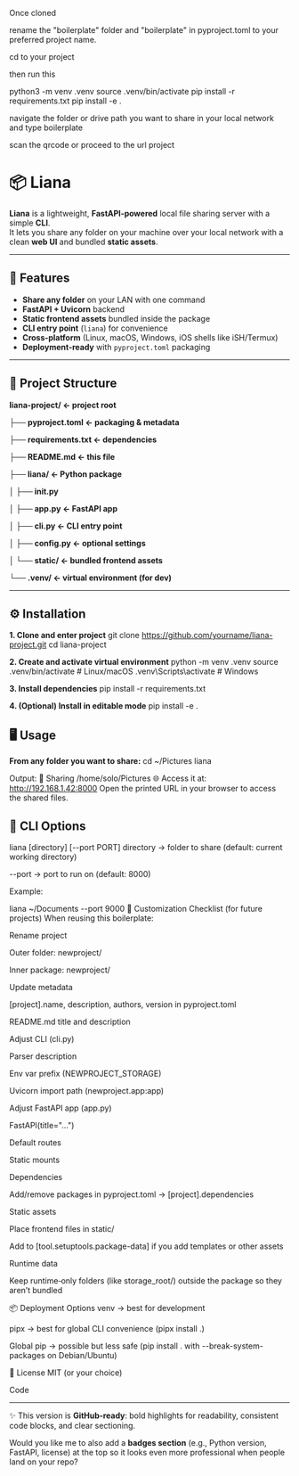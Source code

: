 Once cloned

rename the "boilerplate" folder and "boilerplate" in pyproject.toml to your preferred project name.

cd to your project

then run this

python3 -m venv .venv
source .venv/bin/activate
pip install -r requirements.txt
pip install -e .

navigate the folder or drive path you want to share in your local network
and type 
boilerplate

scan the qrcode or proceed to the url project

# 📦 Liana

**Liana** is a lightweight, **FastAPI‑powered** local file sharing server with a simple **CLI**.  
It lets you share any folder on your machine over your local network with a clean **web UI** and bundled **static assets**.

---

## 🚀 Features

- **Share any folder** on your LAN with one command  
- **FastAPI + Uvicorn** backend  
- **Static frontend assets** bundled inside the package  
- **CLI entry point** (`liana`) for convenience  
- **Cross‑platform** (Linux, macOS, Windows, iOS shells like iSH/Termux)  
- **Deployment‑ready** with `pyproject.toml` packaging  

---

## 📂 Project Structure

**liana-project/ ← project root**

**├── pyproject.toml ← packaging & metadata**

**├── requirements.txt ← dependencies**

**├── README.md ← this file**

**├── liana/ ← Python package**

**│ ├── init.py**

**│ ├── app.py ← FastAPI app** 

**│ ├── cli.py ← CLI entry point** 

**│ ├── config.py ← optional settings** 

**│ └── static/ ← bundled frontend assets** 

**└── .venv/ ← virtual environment (for dev)**


---

## ⚙️ Installation

**1. Clone and enter project**
git clone https://github.com/yourname/liana-project.git
cd liana-project

**2. Create and activate virtual environment**
python -m venv .venv
source .venv/bin/activate   # Linux/macOS
.venv\Scripts\activate      # Windows

**3. Install dependencies**
pip install -r requirements.txt

**4. (Optional) Install in editable mode**
pip install -e .

## 🖥️ Usage

**From any folder you want to share:**
cd ~/Pictures
liana

Output:
📂 Sharing /home/solo/Pictures
🌐 Access it at: http://192.168.1.42:8000
Open the printed URL in your browser to access the shared files.

## 🔧 CLI Options

liana [directory] [--port PORT]
directory → folder to share (default: current working directory)

--port → port to run on (default: 8000)

Example:

liana ~/Documents --port 9000
🧭 Customization Checklist (for future projects)
When reusing this boilerplate:

Rename project

Outer folder: newproject/

Inner package: newproject/

Update metadata

[project].name, description, authors, version in pyproject.toml

README.md title and description

Adjust CLI (cli.py)

Parser description

Env var prefix (NEWPROJECT_STORAGE)

Uvicorn import path (newproject.app:app)

Adjust FastAPI app (app.py)

FastAPI(title="...")

Default routes

Static mounts

Dependencies

Add/remove packages in pyproject.toml → [project].dependencies

Static assets

Place frontend files in static/

Add to [tool.setuptools.package-data] if you add templates or other assets

Runtime data

Keep runtime‑only folders (like storage_root/) outside the package so they aren’t bundled

📦 Deployment Options
venv → best for development

pipx → best for global CLI convenience (pipx install .)

Global pip → possible but less safe (pip install . with --break-system-packages on Debian/Ubuntu)

📜 License
MIT (or your choice)

Code

---

✨ This version is **GitHub‑ready**: bold highlights for readability, consistent code blocks, and clear sectioning.  

Would you like me to also add a **badges section** (e.g., Python version, FastAPI, license) at the top so it looks even more professional when people land on your repo?